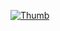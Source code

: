 [![Thumb](https://i.ytimg.com/vi/3vtTGgicNdM/maxresdefault.jpg)](https://youtu.be/3vtTGgicNdM?list=PL45i6mPs-neh9PGc1gHkJUj3GQt4mI5fx)